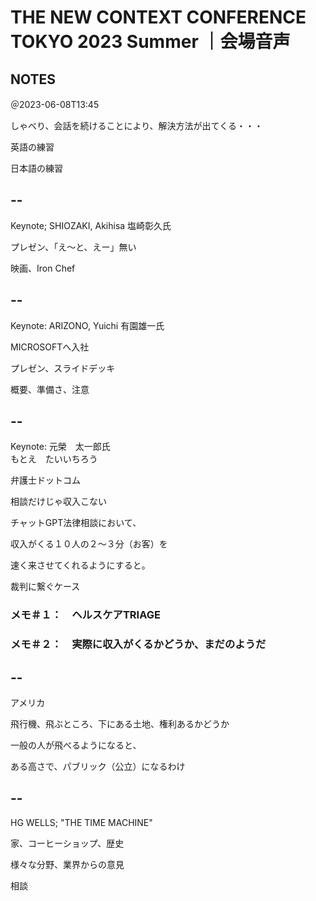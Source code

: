 # THE NEW CONTEXT CONFERENCE TOKYO 2023 Summer ｜会場音声

## NOTES

＠2023-06-08T13:45

しゃべり、会話を続けることにより、解決方法が出てくる・・・

英語の練習

日本語の練習


## --

Keynote; SHIOZAKI, Akihisa
塩崎彰久氏

プレゼン、「え～と、えー」無い

映画、Iron Chef

## --

Keynote: ARIZONO, Yuichi
有園雄一氏

MICROSOFTへ入社

プレゼン、スライドデッキ

概要、準備さ、注意

## --


Keynote: 
元榮　太一郎氏<br/>
もとえ　たいいちろう

弁護士ドットコム

相談だけじゃ収入こない

チャットGPT法律相談において、

収入がくる１０人の２～３分（お客）を

速く来させてくれるようにすると。

裁判に繋ぐケース

### メモ＃１：　ヘルスケアTRIAGE

### メモ＃２：　実際に収入がくるかどうか、まだのようだ


## --

アメリカ

飛行機、飛ぶところ、下にある土地、権利あるかどうか

一般の人が飛べるようになると、

ある高さで、パブリック（公立）になるわけ


## --

HG WELLS; "THE TIME MACHINE"

家、コーヒーショップ、歴史

様々な分野、業界からの意見

相談







